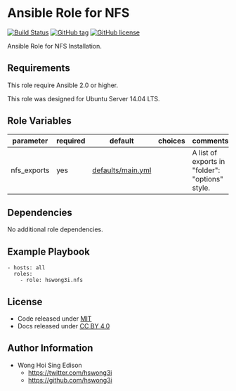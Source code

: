 Ansible Role for NFS
==========================

[![Build Status](https://travis-ci.org/pantarei/ansible-role-nfs.svg?branch=master)](https://travis-ci.org/pantarei/ansible-role-nfs)
[![GitHub tag](https://img.shields.io/github/tag/pantarei/ansible-role-nfs.svg)](https://github.com/pantarei/ansible-role-nfs)
[![GitHub license](https://img.shields.io/github/license/pantarei/ansible-role-nfs.svg)](https://github.com/pantarei/ansible-role-nfs/blob/master/LICENSE)

Ansible Role for NFS Installation.

Requirements
------------

This role require Ansible 2.0 or higher.

This role was designed for Ubuntu Server 14.04 LTS.

Role Variables
--------------

<table>
<colgroup>
<col width="20%" />
<col width="20%" />
<col width="20%" />
<col width="20%" />
<col width="20%" />
</colgroup>
<thead>
<tr class="header">
<th>parameter</th>
<th>required</th>
<th>default</th>
<th>choices</th>
<th>comments</th>
</tr>
</thead>
<tbody>
<tr class="odd">
<td>nfs_exports</td>
<td>yes</td>
<td><a href="https://github.com/pantarei/ansible-role-nfs/blob/master/defaults/main.yml">defaults/main.yml</a></td>
<td></td>
<td>A list of exports in "folder": "options" style.</td>
</tr>
</tbody>
</table>

Dependencies
------------

No additional role dependencies.

Example Playbook
----------------

    - hosts: all
      roles:
        - role: hswong3i.nfs

License
-------

-   Code released under [MIT](https://github.com/pantarei/ansible-role-nfs/blob/master/LICENSE)
-   Docs released under [CC BY 4.0](http://creativecommons.org/licenses/by/4.0/)

Author Information
------------------

-   Wong Hoi Sing Edison
    -   <a href="https://twitter.com/hswong3i" class="uri" class="uri">https://twitter.com/hswong3i</a>
    -   <a href="https://github.com/hswong3i" class="uri" class="uri">https://github.com/hswong3i</a>

